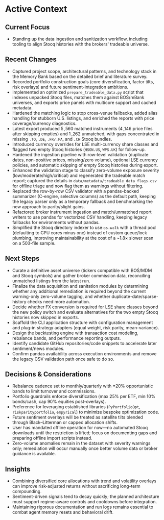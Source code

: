 # Active Context

## Current Focus
- Standing up the data ingestion and sanitization workflow, including tooling to align Stooq histories with the brokers' tradeable universe.

## Recent Changes
- Captured project scope, architectural patterns, and technology stack in the Memory Bank based on the detailed brief and literature survey.
- Recorded portfolio construction goals (core diversification, factor tilts, risk overlays) and future sentiment-integration ambitions.
- Implemented an optimized `prepare_tradeable_data.py` script that indexes unpacked Stooq files, matches them against BOŚ/mBank universes, and exports price panels with multicore support and cached metadata.
- Hardened the matching logic to stop cross-venue fallbacks, added alias handling for stubborn U.S. listings, and enriched the reports with price coverage/currency diagnostics.
- Latest export produced 5 ,560 matched instruments (4 ,146 price files after skipping empties) and 1 ,262 unmatched, with gaps concentrated in missing `.TO`, `.DE`, `.FR/.PA`, and `.CH` Stooq bundles.
- Introduced currency overrides for LSE multi-currency share classes and flagged two empty Stooq histories (`HSON.US`, `WPS.UK`) for follow-up.
- Hardened the ingestion pipeline with row-level validation (duplicate dates, non-positive prices, missing/zero volume), optional LSE currency policies, and automatic skipping of empty Stooq histories during export.
- Enhanced the validation stage to classify zero-volume exposure severity (low/moderate/high/critical) and regenerated the tradeable match report; captured the details in `data/metadata/tradeable_data_flags.csv` for offline triage and now flag them as warnings without filtering.
- Replaced the row-by-row CSV validator with a pandas-backed summarizer (C-engine, selective columns) as the default path, keeping the legacy parser only as a temporary fallback and benchmarking the new approach to parity/slight gains.
- Refactored broker instrument ingestion and match/unmatched report writers to use pandas for vectorized CSV handling, keeping legacy fallbacks for environments without pandas.
- Simplified the Stooq directory indexer to use `os.walk` with a thread pool (defaulting to CPU cores minus one) instead of custom queue/lock plumbing, improving maintainability at the cost of a ~1.8× slower scan on a 500-file sample.

## Next Steps
- Curate a definitive asset universe (tickers compatible with BOŚ/MDM and Stooq symbols) and gather broker commission data, reconciling unmatched listings from the latest run.
- Finalize the data acquisition and sanitation modules by determining whether any additional remediation is required beyond the current warning-only zero-volume tagging, and whether duplicate-date/sparse-history checks need more automation.
- Decide whether FX conversion is required for LSE share classes beyond the new policy switch and evaluate alternatives for the two empty Stooq histories now skipped in exports.
- Scaffold the CLI application structure with configuration management and plug-in strategy adapters (equal weight, risk parity, mean-variance).
- Design the backtesting engine with transaction cost modeling, rebalance bands, and performance reporting outputs.
- Identify candidate GitHub repositories/code snippets to accelerate later sentiment/news modules.
- Confirm pandas availability across execution environments and remove the legacy CSV validation path once safe to do so.

## Decisions & Considerations
- Rebalance cadence set to monthly/quarterly with ±20% opportunistic bands to limit turnover and commissions.
- Portfolio guardrails enforce diversification (max 25% per ETF, min 10% bonds/cash, cap 90% equities post-overlays).
- Preference for leveraging established libraries (`PyPortfolioOpt`, `riskparityportfolio`, `empyrical`) to minimize bespoke optimization code.
- Future sentiment overlays will be treated as satellite tilts blended through Black–Litterman or capped allocation shifts.
- User has mandated offline operation for now—no automated Stooq downloads until the restriction is lifted; focus on documenting gaps and preparing offline import scripts instead.
- Zero-volume anomalies remain in the dataset with severity warnings only; remediation will occur manually once better volume data or broker guidance is available.

## Insights
- Combining diversified core allocations with trend and volatility overlays can improve risk-adjusted returns without sacrificing long-term compounding.
- Sentiment-driven signals tend to decay quickly; the planned architecture must support regime-aware controls and cooldowns before integration.
- Maintaining rigorous documentation and run logs remains essential to combat agent memory resets and behavioral drift.
